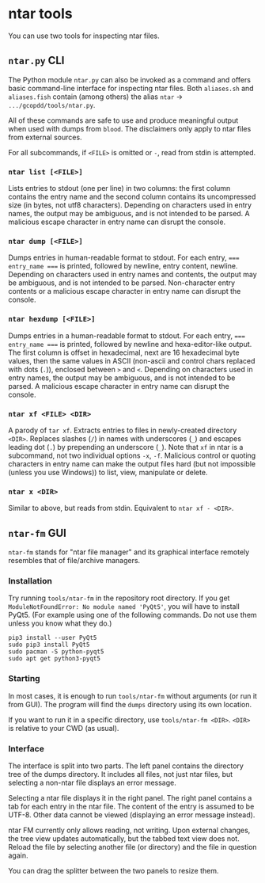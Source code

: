 # ntar tools

You can use two tools for inspecting ntar files.


## `ntar.py` CLI

The Python module `ntar.py` can also be invoked as a command and offers basic command-line interface for inspecting ntar files.
Both `aliases.sh` and `aliases.fish` contain (among others) the alias `ntar` -> `.../gcopdd/tools/ntar.py`.

All of these commands are safe to use and produce meaningful output when used with dumps from `blood`.
The disclaimers only apply to ntar files from external sources.

For all subcommands, if `<FILE>` is omitted or `-`, read from stdin is attempted.

### `ntar list [<FILE>]`
Lists entries to stdout (one per line) in two columns: the first column contains the entry name and the second column contains its uncompressed size (in bytes, not utf8 characters).
Depending on characters used in entry names, the output may be ambiguous, and is not intended to be parsed.
A malicious escape character in entry name can disrupt the console.

### `ntar dump [<FILE>]`
Dumps entries in human-readable format to stdout. For each entry, `=== entry_name ===` is printed, followed by newline, entry content, newline.
Depending on characters used in entry names and contents, the output may be ambiguous, and is not intended to be parsed.
Non-character entry contents or a malicious escape character in entry name can disrupt the console.

### `ntar hexdump [<FILE>]`
Dumps entries in a human-readable format to stdout. For each entry, `=== entry_name ===` is printed, followed by newline and hexa-editor-like output.
The first column is offset in hexadecimal, next are 16 hexadecimal byte values,
then the same values in ASCII (non-ascii and control chars replaced with dots (`.`)), enclosed between `>` and `<`.
Depending on characters used in entry names, the output may be ambiguous, and is not intended to be parsed.
A malicious escape character in entry name can disrupt the console.

### `ntar xf <FILE> <DIR>`
A parody of `tar xf`. Extracts entries to files in newly-created directory `<DIR>`.
Replaces slashes (`/`) in names with underscores (`_`) and escapes leading dot (`.`) by prepending an underscore (`_`).
Note that `xf` in ntar is a subcommand, not two individual options `-x`, `-f`.
Malicious control or quoting characters in entry name can make the output files hard (but not impossible (unless you use Windows)) to list, view, manipulate or delete.

### `ntar x <DIR>`
Similar to above, but reads from stdin. Equivalent to `ntar xf - <DIR>`.


## `ntar-fm` GUI

`ntar-fm` stands for "ntar file manager" and its graphical interface remotely resembles that of file/archive managers.

### Installation

Try running `tools/ntar-fm` in the repository root directory. If you get `ModuleNotFoundError: No module named 'PyQt5'`, you will have to install PyQt5.
(For example using one of the following commands. Do not use them unless you know what they do.)

```
pip3 install --user PyQt5
sudo pip3 install PyQt5
sudo pacman -S python-pyqt5
sudo apt get python3-pyqt5
```

### Starting

In most cases, it is enough to run `tools/ntar-fm` without arguments (or run it from GUI). The program will find the `dumps` directory using its own location.

If you want to run it in a specific directory, use `tools/ntar-fm <DIR>`. `<DIR>` is relative to your CWD (as usual).

### Interface

The interface is split into two parts. The left panel contains the directory tree of the dumps directory.
It includes all files, not just ntar files, but selecting a non-ntar file displays an error message.

Selecting a ntar file displays it in the right panel. The right panel contains a tab for each entry in the ntar file.
The content of the entry is assumed to be UTF-8. Other data cannot be viewed (displaying an error message instead).

ntar FM currently only allows reading, not writing. Upon external changes, the tree view updates automatically, but the tabbed text view does not.
Reload the file by selecting another file (or directory) and the file in question again.

You can drag the splitter between the two panels to resize them.
